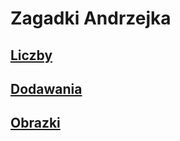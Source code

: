 # Zagadki Andrzejka

## [Liczby](liczby.html)

## [Dodawania](dodawanie.html)

## [Obrazki](obrazki.html)

